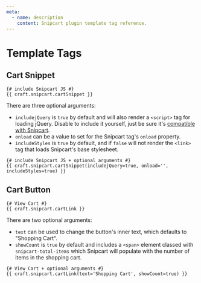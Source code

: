 ```yaml
---
meta:
  - name: description
    content: Snipcart plugin template tag reference.
---
```


# Template Tags

## Cart Snippet

```twig
{# include Snipcart JS #}
{{ craft.snipcart.cartSnippet }}
```

There are three optional arguments:

- `includejQuery` is `true` by default and will also render a `<script>` tag for loading jQuery. Disable to include it yourself, just be sure it's [compatible with Snipcart](https://docs.snipcart.com/getting-started/installation).
- `onload` can be a value to set for the Snipcart tag's `onload` property.
- `includeStyles` is `true` by default, and if `false` will not render the `<link>` tag that loads Snipcart's base stylesheet.

```twig
{# include Snipcart JS + optional arguments #}
{{ craft.snipcart.cartSnippet(includejQuery=true, onload='', includeStyles=true) }}
```

## Cart Button

```twig
{# View Cart #}
{{ craft.snipcart.cartLink }}
```

There are two optional arguments:

- `text` can be used to change the button's inner text, which defaults to "Shopping Cart".
- `showCount` is `true` by default and includes a `<span>` element classed with `snipcart-total-items` which Snipcart will populate with the number of items in the shopping cart.

```twig
{# View Cart + optional arguments #}
{{ craft.snipcart.cartLink(text='Shopping Cart', showCount=true) }}
```
